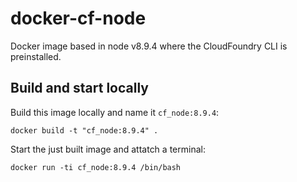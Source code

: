 # docker-cf-node

Docker image based in node v8.9.4 where the CloudFoundry CLI is preinstalled.

## Build and start locally

Build this image locally and name it `cf_node:8.9.4`:

`docker build -t "cf_node:8.9.4" .`

Start the just built image and attatch a terminal:

`docker run -ti cf_node:8.9.4 /bin/bash`
